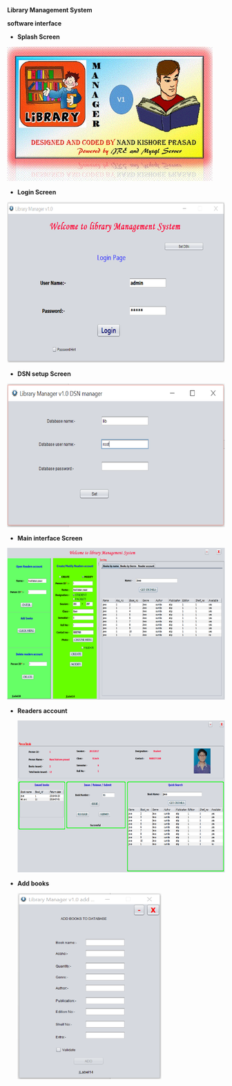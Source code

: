 **Library Management System**

**software interface**

-   **Splash Screen**

<img src="./media/image1.gif" width="476" height="311" />

-   **Login Screen**

<img src="./media/image2.png" width="645" height="372" />

-   **DSN setup Screen**

<img src="./media/image3.png" width="642" height="332" />

-   **Main interface Screen**

<img src="./media/image4.png" width="642" height="351" />

-   **Readers account**

    <img src="./media/image5.png" width="620" height="351" />

-   **Add books**

    <img src="./media/image6.png" width="333" height="430" />
